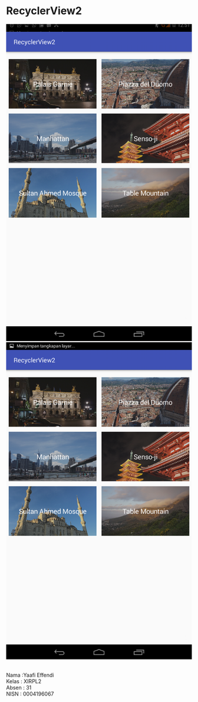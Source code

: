# RecyclerView2
![Screenshot](https://github.com/YaafiEffendi/RecyclerView2/blob/master/Screenshot_2017-01-18-12-51-57.png)
![Screenshot](https://github.com/YaafiEffendi/RecyclerView2/blob/master/Screenshot_2017-01-18-12-52-01.png)

<br>
Nama :Yaafi Effendi<br> 
Kelas : XIRPL2 <br>
Absen : 31 <br>
NISN : 0004196067 
